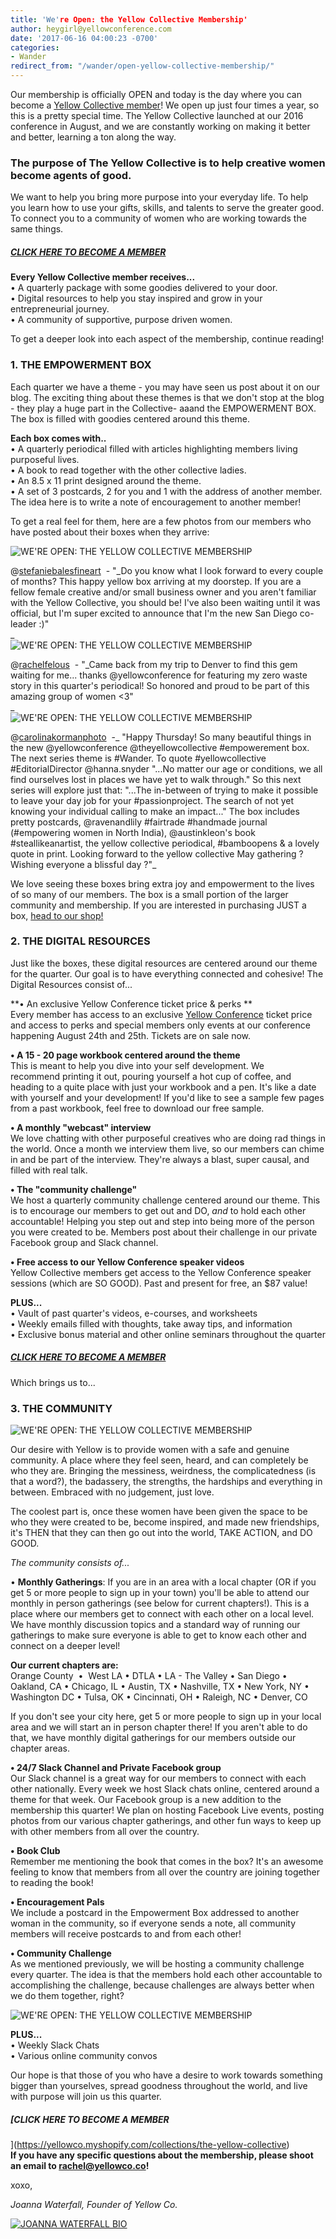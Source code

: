 ```yaml
---
title: 'We're Open: the Yellow Collective Membership'
author: heygirl@yellowconference.com
date: '2017-06-16 04:00:23 -0700'
categories:
- Wander
redirect_from: "/wander/open-yellow-collective-membership/"
---
```


Our membership is officially OPEN and today is the day where you can become a [Yellow Collective member](https://yellowco.myshopify.com/collections/the-yellow-collective)! We open up just four times a year, so this is a pretty special time. The Yellow Collective launched at our 2016 conference in August, and we are constantly working on making it better and better, learning a ton along the way.

### The purpose of The Yellow Collective is to help creative women become agents of good.

We want to help you bring more purpose into your everyday life. To help you learn how to use your gifts, skills, and talents to serve the greater good. To connect you to a community of women who are working towards the same things.

##### [CLICK HERE TO BECOME A MEMBER](https://yellowco.myshopify.com/collections/the-yellow-collective)

**Every Yellow Collective member receives...**  
• A quarterly package with some goodies delivered to your door.  
• Digital resources to help you stay inspired and grow in your entrepreneurial journey.  
• A community of supportive, purpose driven women.

To get a deeper look into each aspect of the membership, continue reading!

### **1.** **THE EMPOWERMENT BOX**

Each quarter we have a theme - you may have seen us post about it on our blog. The exciting thing about these themes is that we don't stop at the blog - they play a huge part in the Collective- aaand the EMPOWERMENT BOX. The box is filled with goodies centered around this theme.

**Each box comes with..**  
• A quarterly periodical filled with articles highlighting members living purposeful lives.  
• A book to read together with the other collective ladies.  
• An 8.5 x 11 print designed around the theme.  
• A set of 3 postcards, 2 for you and 1 with the address of another member. The idea here is to write a note of encouragement to another member!

To get a real feel for them, here are a few photos from our members who have posted about their boxes when they arrive:

![WE'RE OPEN: THE YELLOW COLLECTIVE MEMBERSHIP](https://s3.amazonaws.com/yellow-files/blog/2017/06/Screenshot-2017-06-15-21.01.28.png "WE'RE OPEN: THE YELLOW COLLECTIVE MEMBERSHIP")

@[stefaniebalesfineart](https://www.instagram.com/stefaniebalesfineart/)  - "_Do you know what I look forward to every couple of months? This happy yellow box arriving at my doorstep. If you are a fellow female creative and/or small business owner and you aren't familiar with the Yellow Collective, you should be! I've also been waiting until it was official, but I'm super excited to announce that I'm the new San Diego co-leader :)"  
_  
![WE'RE OPEN: THE YELLOW COLLECTIVE MEMBERSHIP](https://s3.amazonaws.com/yellow-files/blog/2017/06/Screenshot-2017-06-15-20.59.32.png "WE'RE OPEN: THE YELLOW COLLECTIVE MEMBERSHIP")

@[rachelfelous](https://www.instagram.com/rachelfelous/)  - "_Came back from my trip to Denver to find this gem waiting for me... thanks @yellowconference for featuring my zero waste story in this quarter's periodical! So honored and proud to be part of this amazing group of women <3"  
_  
![WE'RE OPEN: THE YELLOW COLLECTIVE MEMBERSHIP](https://s3.amazonaws.com/yellow-files/blog/2017/06/Screenshot-2017-06-15-21.07.40.png "WE'RE OPEN: THE YELLOW COLLECTIVE MEMBERSHIP")

@[carolinakormanphoto](https://www.instagram.com/carolinakormanphoto/)  -_ "Happy Thursday! So many beautiful things in the new @yellowconference @theyellowcollective #empowerement box. The next series theme is #Wander. To quote #yellowcollective #EditorialDirector @hanna.snyder "...No matter our age or conditions, we all find ourselves lost in places we have yet to walk through." So this next series will explore just that: "...The in-between of trying to make it possible to leave your day job for your #passionproject. The search of not yet knowing your individual calling to make an impact..." The box includes pretty postcards, @ravenandlily #fairtrade #handmade journal (#empowering women in North India), @austinkleon's book #steallikeanartist, the yellow collective periodical, #bamboopens & a lovely quote in print. Looking forward to the yellow collective May gathering ? Wishing everyone a blissful day ?"_

We love seeing these boxes bring extra joy and empowerment to the lives of so many of our members. The box is a small portion of the larger community and membership. If you are interested in purchasing JUST a box, [head to our shop!](https://yellowco.myshopify.com/)

### **2\. THE DIGITAL RESOURCES**

Just like the boxes, these digital resources are centered around our theme for the quarter. Our goal is to have everything connected and cohesive! The Digital Resources consist of...

**• An exclusive Yellow Conference ticket price & perks **  
Every member has access to an exclusive [Yellow Conference](http://yellowco.co/conference/) ticket price and access to perks and special members only events at our conference happening August 24th and 25th. Tickets are on sale now.

**• A 15 - 20 page workbook centered around the theme**  
This is meant to help you dive into your self development. We recommend printing it out, pouring yourself a hot cup of coffee, and heading to a quite place with just your workbook and a pen. It's like a date with yourself and your development! If you'd like to see a sample few pages from a past workbook, feel free to download our free sample.

**• A monthly "webcast" interview**  
We love chatting with other purposeful creatives who are doing rad things in the world. Once a month we interview them live, so our members can chime in and be part of the interview. They're always a blast, super causal, and filled with real talk.

**• The "community challenge"**  
We host a quarterly community challenge centered around our theme. This is to encourage our members to get out and DO, _and_ to hold each other accountable! Helping you step out and step into being more of the person you were created to be. Members post about their challenge in our private Facebook group and Slack channel.

**• Free access to our Yellow Conference speaker videos**  
Yellow Collective members get access to the Yellow Conference speaker sessions (which are SO GOOD). Past and present for free, an $87 value!

**PLUS...**  
• Vault of past quarter's videos, e-courses, and worksheets  
• Weekly emails filled with thoughts, take away tips, and information  
• Exclusive bonus material and other online seminars throughout the quarter

##### [CLICK HERE TO BECOME A MEMBER](https://yellowco.myshopify.com/collections/the-yellow-collective)

Which brings us to...

### **3\. THE COMMUNITY**

![WE'RE OPEN: THE YELLOW COLLECTIVE MEMBERSHIP](https://s3.amazonaws.com/yellow-files/blog/2017/06/Screenshot-2017-06-15-21.12.29.png "WE'RE OPEN: THE YELLOW COLLECTIVE MEMBERSHIP")

Our desire with Yellow is to provide women with a safe and genuine community. A place where they feel seen, heard, and can completely be who they are. Bringing the messiness, weirdness, the complicatedness (is that a word?), the badassery, the strengths, the hardships and everything in between. Embraced with no judgement, just love.

The coolest part is, once these women have been given the space to be who they were created to be, become inspired, and made new friendships, it's THEN that they can then go out into the world, TAKE ACTION, and DO GOOD.

_The community consists of..._

• **Monthly Gatherings**: If you are in an area with a local chapter (OR if you get 5 or more people to sign up in your town) you'll be able to attend our monthly in person gatherings (see below for current chapters!). This is a place where our members get to connect with each other on a local level. We have monthly discussion topics and a standard way of running our gatherings to make sure everyone is able to get to know each other and connect on a deeper level!

**Our current chapters are:**  
Orange County  •  West LA • DTLA • LA - The Valley • San Diego • Oakland, CA • Chicago, IL • Austin, TX • Nashville, TX • New York, NY • Washington DC • Tulsa, OK • Cincinnati, OH • Raleigh, NC • Denver, CO

If you don't see your city here, get 5 or more people to sign up in your local area and we will start an in person chapter there! If you aren't able to do that, we have monthly digital gatherings for our members outside our chapter areas.

**• 24/7 Slack Channel and Private Facebook group**  
Our Slack channel is a great way for our members to connect with each other nationally. Every week we host Slack chats online, centered around a theme for that week. Our Facebook group is a new addition to the membership this quarter! We plan on hosting Facebook Live events, posting photos from our various chapter gatherings, and other fun ways to keep up with other members from all over the country.

**• Book Club**  
Remember me mentioning the book that comes in the box? It's an awesome feeling to know that members from all over the country are joining together to reading the book!

**• Encouragement Pals**  
We include a postcard in the Empowerment Box addressed to another woman in the community, so if everyone sends a note, all community members will receive postcards to and from each other!

**• Community Challenge**  
As we mentioned previously, we will be hosting a community challenge every quarter. The idea is that the members hold each other accountable to accomplishing the challenge, because challenges are always better when we do them together, right?

![WE'RE OPEN: THE YELLOW COLLECTIVE MEMBERSHIP](https://s3.amazonaws.com/yellow-files/blog/2017/06/Screenshot-2017-06-15-21.33.08.png "WE'RE OPEN: THE YELLOW COLLECTIVE MEMBERSHIP")

**PLUS...**  
• Weekly Slack Chats  
• Various online community convos

Our hope is that those of you who have a desire to work towards something bigger than yourselves, spread goodness throughout the world, and live with purpose will join us this quarter.

##### [CLICK HERE TO BECOME A MEMBER  
](https://yellowco.myshopify.com/collections/the-yellow-collective)  
**If you have any specific questions about the membership, please shoot an email to rachel@yellowco.co!**

xoxo,

_Joanna Waterfall, Founder of Yellow Co._

[![JOANNA WATERFALL BIO](https://s3.amazonaws.com/yellow-files/blog/2017/05/JOANNA-WATERFALL-BIO.jpg)](https://www.instagram.com/joannawaterfall/)
